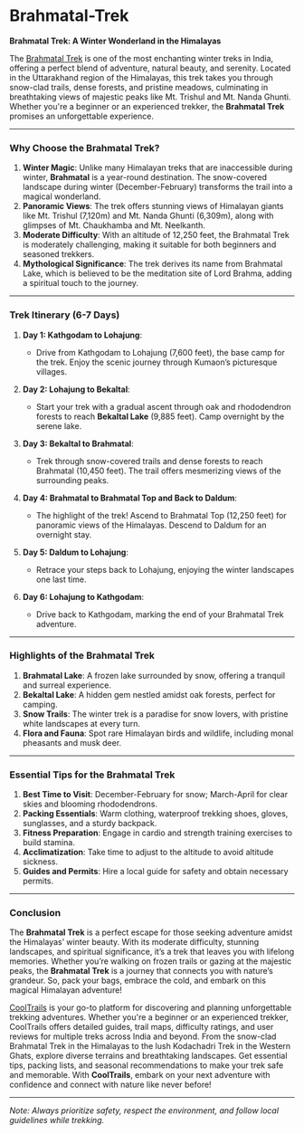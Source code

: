 # Brahmatal-Trek 
**Brahmatal Trek: A Winter Wonderland in the Himalayas**

The [Brahmatal Trek](https://www.cooltrails.com/tour/brahmatal-trek/)  is one of the most enchanting winter treks in India, offering a perfect blend of adventure, natural beauty, and serenity. Located in the Uttarakhand region of the Himalayas, this trek takes you through snow-clad trails, dense forests, and pristine meadows, culminating in breathtaking views of majestic peaks like Mt. Trishul and Mt. Nanda Ghunti. Whether you're a beginner or an experienced trekker, the **Brahmatal Trek** promises an unforgettable experience.

---

### **Why Choose the Brahmatal Trek?**
1. **Winter Magic**: Unlike many Himalayan treks that are inaccessible during winter, **Brahmatal** is a year-round destination. The snow-covered landscape during winter (December-February) transforms the trail into a magical wonderland.
2. **Panoramic Views**: The trek offers stunning views of Himalayan giants like Mt. Trishul (7,120m) and Mt. Nanda Ghunti (6,309m), along with glimpses of Mt. Chaukhamba and Mt. Neelkanth.
3. **Moderate Difficulty**: With an altitude of 12,250 feet, the Brahmatal Trek is moderately challenging, making it suitable for both beginners and seasoned trekkers.
4. **Mythological Significance**: The trek derives its name from Brahmatal Lake, which is believed to be the meditation site of Lord Brahma, adding a spiritual touch to the journey.

---

### **Trek Itinerary (6-7 Days)**
1. **Day 1: Kathgodam to Lohajung**:
   - Drive from Kathgodam to Lohajung (7,600 feet), the base camp for the trek. Enjoy the scenic journey through Kumaon’s picturesque villages.

2. **Day 2: Lohajung to Bekaltal**:
   - Start your trek with a gradual ascent through oak and rhododendron forests to reach **Bekaltal Lake** (9,885 feet). Camp overnight by the serene lake.

3. **Day 3: Bekaltal to Brahmatal**:
   - Trek through snow-covered trails and dense forests to reach Brahmatal (10,450 feet). The trail offers mesmerizing views of the surrounding peaks.

4. **Day 4: Brahmatal to Brahmatal Top and Back to Daldum**:
   - The highlight of the trek! Ascend to Brahmatal Top (12,250 feet) for panoramic views of the Himalayas. Descend to Daldum for an overnight stay.

5. **Day 5: Daldum to Lohajung**:
   - Retrace your steps back to Lohajung, enjoying the winter landscapes one last time.

6. **Day 6: Lohajung to Kathgodam**:
   - Drive back to Kathgodam, marking the end of your Brahmatal Trek adventure.

---

### **Highlights of the Brahmatal Trek**
1. **Brahmatal Lake**: A frozen lake surrounded by snow, offering a tranquil and surreal experience.
2. **Bekaltal Lake**: A hidden gem nestled amidst oak forests, perfect for camping.
3. **Snow Trails**: The winter trek is a paradise for snow lovers, with pristine white landscapes at every turn.
4. **Flora and Fauna**: Spot rare Himalayan birds and wildlife, including monal pheasants and musk deer.

---

### **Essential Tips for the Brahmatal Trek**
1. **Best Time to Visit**: December-February for snow; March-April for clear skies and blooming rhododendrons.
2. **Packing Essentials**: Warm clothing, waterproof trekking shoes, gloves, sunglasses, and a sturdy backpack.
3. **Fitness Preparation**: Engage in cardio and strength training exercises to build stamina.
4. **Acclimatization**: Take time to adjust to the altitude to avoid altitude sickness.
5. **Guides and Permits**: Hire a local guide for safety and obtain necessary permits.

---

### **Conclusion**
The **Brahmatal Trek** is a perfect escape for those seeking adventure amidst the Himalayas’ winter beauty. With its moderate difficulty, stunning landscapes, and spiritual significance, it’s a trek that leaves you with lifelong memories. Whether you’re walking on frozen trails or gazing at the majestic peaks, the **Brahmatal Trek** is a journey that connects you with nature’s grandeur. So, pack your bags, embrace the cold, and embark on this magical Himalayan adventure! 

[CoolTrails](https://www.cooltrails.com) is your go-to platform for discovering and planning unforgettable trekking adventures. Whether you're a beginner or an experienced trekker, CoolTrails offers detailed guides, trail maps, difficulty ratings, and user reviews for multiple treks across India and beyond. From the snow-clad Brahmatal Trek in the Himalayas to the lush Kodachadri Trek in the Western Ghats, explore diverse terrains and breathtaking landscapes. Get essential tips, packing lists, and seasonal recommendations to make your trek safe and memorable. With **CoolTrails**, embark on your next adventure with confidence and connect with nature like never before!

--- 
*Note: Always prioritize safety, respect the environment, and follow local guidelines while trekking.*
